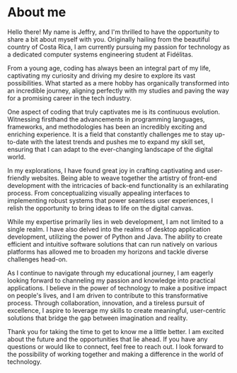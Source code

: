 # About me


Hello there! My name is Jeffry, and I'm thrilled to have the opportunity to share a bit about myself with you. Originally hailing from the beautiful country of Costa Rica, I am currently pursuing my passion for technology as a dedicated computer systems engineering student at Fidélitas.





From a young age, coding has always been an integral part of my life, captivating my curiosity and driving my desire to explore its vast possibilities. What started as a mere hobby has organically transformed into an incredible journey, aligning perfectly with my studies and paving the way for a promising career in the tech industry.





One aspect of coding that truly captivates me is its continuous evolution. Witnessing firsthand the advancements in programming languages, frameworks, and methodologies has been an incredibly exciting and enriching experience. It is a field that constantly challenges me to stay up-to-date with the latest trends and pushes me to expand my skill set, ensuring that I can adapt to the ever-changing landscape of the digital world.





In my explorations, I have found great joy in crafting captivating and user-friendly websites. Being able to weave together the artistry of front-end development with the intricacies of back-end functionality is an exhilarating process. From conceptualizing visually appealing interfaces to implementing robust systems that power seamless user experiences, I relish the opportunity to bring ideas to life on the digital canvas.





While my expertise primarily lies in web development, I am not limited to a single realm. I have also delved into the realms of desktop application development, utilizing the power of Python and Java. The ability to create efficient and intuitive software solutions that can run natively on various platforms has allowed me to broaden my horizons and tackle diverse challenges head-on.





As I continue to navigate through my educational journey, I am eagerly looking forward to channeling my passion and knowledge into practical applications. I believe in the power of technology to make a positive impact on people's lives, and I am driven to contribute to this transformative process. Through collaboration, innovation, and a tireless pursuit of excellence, I aspire to leverage my skills to create meaningful, user-centric solutions that bridge the gap between imagination and reality.





Thank you for taking the time to get to know me a little better. I am excited about the future and the opportunities that lie ahead. If you have any questions or would like to connect, feel free to reach out. I look forward to the possibility of working together and making a difference in the world of technology.